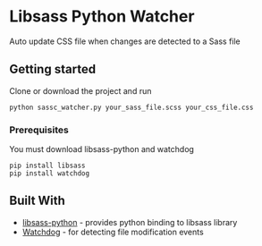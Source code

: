 # Libsass Python Watcher
Auto update CSS file when changes are detected to a Sass file

## Getting started
Clone or download the project and run
    
    python sassc_watcher.py your_sass_file.scss your_css_file.css

### Prerequisites
You must download libsass-python and watchdog

    pip install libsass
    pip install watchdog

## Built With
* [libsass-python](https://github.com/sass/libsass-python) - provides python binding to libsass library
* [Watchdog](https://github.com/gorakhargosh/watchdog) - for detecting file modification events